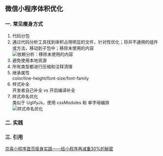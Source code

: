 ## 微信小程序体积优化

### 一. 常见瘦身方式
1. 代码分包
2. 通过代码分析工具找到体积占用明显的文件，针对性优化；将并不通用的组件或方法，移动到子包中；移除未使用的内容  
    ![依赖分析：移除未使用的内容](http://img.vanilla.ink/me/webproject/FE-Summary/MultiEnd/SizeOptimization/02.png?x-oss-process=image/resize,w_500)
3. 避免使用本地资源
4. 所有类型都进行压缩和注释清理
5. 继承属性  
    color/line-height/font-size/font-family
6. 样式补全  
    开发者自己补全 vs 开启编译补全
7. 样式命名优化  
    类似于 UglifyJs，使用 cssModules 和 单字母编排  
    ![样式命名优化](http://img.vanilla.ink/me/webproject/FE-Summary/MultiEnd/SizeOptimization/01.png?x-oss-process=image/resize,w_450)

### 二. 实践

### 三. 引用
[京喜小程序首页瘦身实践——给小程序再减重30%的秘密](https://jelly.jd.com/article/5fbfa6e9cff6b301458392c3)